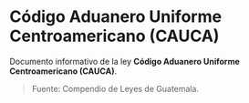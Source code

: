 # Código Aduanero Uniforme Centroamericano (CAUCA)

Documento informativo de la ley **Código Aduanero Uniforme Centroamericano (CAUCA)**.

> Fuente: Compendio de Leyes de Guatemala.